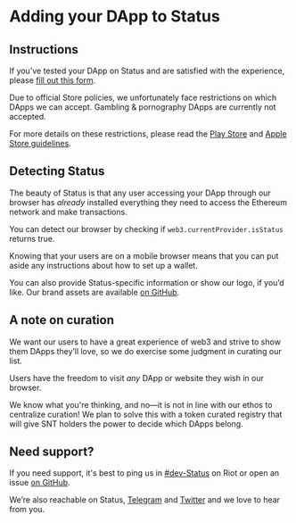 # Adding your DApp to Status

## Instructions

If you’ve tested your DApp on Status and are satisfied with the experience, please [fill out this form](https://docs.google.com/forms/d/1YeYi5MC6LaJJR8iso52cLwSqQPJpmnqIfAWTT6bwTDE/edit).

Due to official Store policies, we unfortunately face restrictions on which DApps we can accept. Gambling & pornography DApps are currently not accepted. 

For more details on these restrictions, please read the [Play Store](https://play.google.com/about/restricted-content/) and [Apple Store guidelines](https://developer.apple.com/app-store/review/guidelines/).

## Detecting Status

The beauty of Status is that any user accessing your DApp through our browser has *already* installed everything they need to access the Ethereum network and make transactions.

You can detect our browser by checking if `web3.currentProvider.isStatus` returns true.

Knowing that your users are on a mobile browser means that you can put aside any instructions about how to set up a wallet.

You can also provide Status-specific information or show our logo, if you’d like. Our brand assets are available [on GitHub](https://github.com/status-im/design-guides).

## A note on curation

We want our users to have a great experience of web3 and strive to show them DApps they’ll love, so we do exercise some judgment in curating our list.

Users have the freedom to visit *any* DApp or website they wish in our browser.

We know what you're thinking, and no—it is not in line with our ethos to centralize curation! We plan to solve this with a token curated registry that will give SNT holders the power to decide which DApps belong.

## Need support?

If you need support, it's best to ping us in [#dev-Status](https://chat.status.im/#/room/#dev-status:status.im) on Riot or open an issue [on GitHub](https://github.com/status-im/status-react). 

We’re also reachable on Status, [Telegram](https://t.me/StatusNetworkChat) and [Twitter](https://twitter.com/ethstatus) and we love to hear from you.